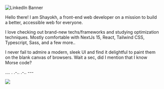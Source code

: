 ![LinkedIn Banner](https://github.com/user-attachments/assets/db42cdaf-77e4-4a8b-b85c-dcf6b126c113)

Hello there! I am Shayokh, a front-end web developer on a mission to build a better, accessible web for everyone.

I love checking out brand-new techs/frameworks and studying optimization techniques. Mostly comfortable with NextJs 15, React, Tailwind CSS, Typescript, Sass, and a few more..

I never fail to admire a modern, sleek UI and find it delightful to paint them on the blank canvas of browsers.
Wait a sec, did I mention that I know Morse code?

.... . .-.. .-.. ---

<div>
  <a href="https://skillicons.dev">
    <img src="https://skillicons.dev/icons?i=nextjs,react,tailwind,ts,redux,html,css,sass,js,nodejs,rust,npm,pnpm,vite,py,windows,vscode,git,github,obsidian,vercel,bootstrap,md,jquery,selenium" />
  </a>
</div>
